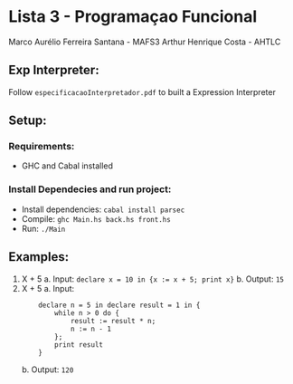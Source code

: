 # Lista 3 - Programaçao Funcional

Marco Aurélio Ferreira Santana - MAFS3
Arthur Henrique Costa - AHTLC

## Exp Interpreter:

Follow `especificacaoInterpretador.pdf` to built a Expression Interpreter

## Setup:

### Requirements:
- GHC and Cabal installed

### Install Dependecies and run project:
- Install dependencies:
`cabal install parsec`
- Compile:
`ghc Main.hs back.hs front.hs`
- Run:
`./Main`


## Examples:

1. X + 5
    a. Input: `declare x = 10 in {x := x + 5; print x}`
    b. Output: `15`
1. X + 5
    a. Input:
    ```
        declare n = 5 in declare result = 1 in {
            while n > 0 do {
                result := result * n;
                n := n - 1
            };
            print result
        }
    ```
    b. Output: `120`